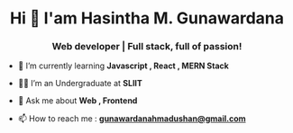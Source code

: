 
<h1 align="center">Hi 👋 I'am Hasintha M. Gunawardana</h1>
<h3 align="center">Web developer | Full stack, full of passion!</h3>


 - 🌱 I’m currently learning **Javascript , React , MERN Stack**
   
 - 🧑‍🎓 I’m an Undergraduate at **SLIIT**
   
 -  💬 Ask me about **Web , Frontend**
   
 -  📫 How to reach me :  **gunawardanahmadushan@gmail.com**


<!--
**HasinthaM/HasinthaM** is a ✨ _special_ ✨ repository because its `README.md` (this file) appears on your GitHub profile.

Here are some ideas to get you started:

- 🔭 I’m currently working on ...
- 🌱 I’m currently learning javascript
- 👯 I’m looking to collaborate on ...
- 🤔 I’m looking for help with ...
- 💬 Ask me about ...
- 📫 How to reach me: ...
- 😄 Pronouns: ...
- ⚡ Fun fact: ...
-->
